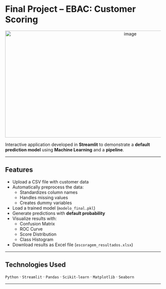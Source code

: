 # Final Project – EBAC: Customer Scoring

<p align="center">
  <img width="794" height="347" alt="image" src="https://github.com/user-attachments/assets/b1cef944-9dc3-4e89-9832-4d7a13fcf3a1" />
</p>

Interactive application developed in **Streamlit** to demonstrate a **default prediction model** using **Machine Learning** and a **pipeline**.

---



## Features
- Upload a CSV file with customer data
- Automatically preprocess the data:
  - Standardizes column names
  - Handles missing values
  - Creates dummy variables
- Load a trained model (`modelo_final.pkl`)
- Generate predictions with **default probability**
- Visualize results with:
  - Confusion Matrix
  - ROC Curve
  - Score Distribution
  - Class Histogram
- Download results as Excel file (`escoragem_resultados.xlsx`)

---

## Technologies Used
`Python` · `Streamlit` · `Pandas` · `Scikit-learn` · `Matplotlib` · `Seaborn`

---
